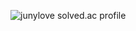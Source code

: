 ![junylove solved.ac profile](https://github-readme-solvedac.junylove.vercel.app/api/?handle=junylove)
